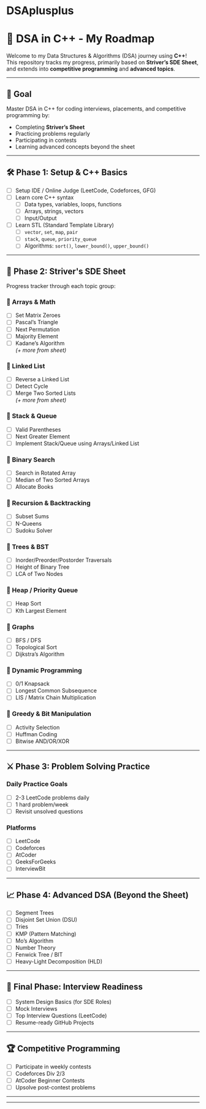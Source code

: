 # DSAplusplus

# 🧠 DSA in C++ - My Roadmap

Welcome to my Data Structures & Algorithms (DSA) journey using **C++**!  
This repository tracks my progress, primarily based on **Striver’s SDE Sheet**, and extends into **competitive programming** and **advanced topics**.

---

## 🎯 Goal
Master DSA in C++ for coding interviews, placements, and competitive programming by:
- Completing **Striver’s Sheet**
- Practicing problems regularly
- Participating in contests
- Learning advanced concepts beyond the sheet

---

## 🛠️ Phase 1: Setup & C++ Basics
- [ ] Setup IDE / Online Judge (LeetCode, Codeforces, GFG)
- [ ] Learn core C++ syntax
  - [ ] Data types, variables, loops, functions
  - [ ] Arrays, strings, vectors
  - [ ] Input/Output
- [ ] Learn STL (Standard Template Library)
  - [ ] `vector`, `set`, `map`, `pair`
  - [ ] `stack`, `queue`, `priority_queue`
  - [ ] Algorithms: `sort()`, `lower_bound()`, `upper_bound()`

---

## 📘 Phase 2: Striver's SDE Sheet  
Progress tracker through each topic group:

### 🔹 Arrays & Math
- [ ] Set Matrix Zeroes
- [ ] Pascal’s Triangle
- [ ] Next Permutation
- [ ] Majority Element
- [ ] Kadane’s Algorithm  
*(+ more from sheet)*

### 🔹 Linked List
- [ ] Reverse a Linked List
- [ ] Detect Cycle
- [ ] Merge Two Sorted Lists  
*(+ more from sheet)*

### 🔹 Stack & Queue
- [ ] Valid Parentheses
- [ ] Next Greater Element
- [ ] Implement Stack/Queue using Arrays/Linked List

### 🔹 Binary Search
- [ ] Search in Rotated Array
- [ ] Median of Two Sorted Arrays
- [ ] Allocate Books

### 🔹 Recursion & Backtracking
- [ ] Subset Sums
- [ ] N-Queens
- [ ] Sudoku Solver

### 🔹 Trees & BST
- [ ] Inorder/Preorder/Postorder Traversals
- [ ] Height of Binary Tree
- [ ] LCA of Two Nodes

### 🔹 Heap / Priority Queue
- [ ] Heap Sort
- [ ] Kth Largest Element

### 🔹 Graphs
- [ ] BFS / DFS
- [ ] Topological Sort
- [ ] Dijkstra’s Algorithm

### 🔹 Dynamic Programming
- [ ] 0/1 Knapsack
- [ ] Longest Common Subsequence
- [ ] LIS / Matrix Chain Multiplication

### 🔹 Greedy & Bit Manipulation
- [ ] Activity Selection
- [ ] Huffman Coding
- [ ] Bitwise AND/OR/XOR

---

## ⚔️ Phase 3: Problem Solving Practice

### Daily Practice Goals
- [ ] 2-3 LeetCode problems daily
- [ ] 1 hard problem/week
- [ ] Revisit unsolved questions

### Platforms
- [ ] LeetCode
- [ ] Codeforces
- [ ] AtCoder
- [ ] GeeksForGeeks
- [ ] InterviewBit

---

## 📈 Phase 4: Advanced DSA (Beyond the Sheet)
- [ ] Segment Trees
- [ ] Disjoint Set Union (DSU)
- [ ] Tries
- [ ] KMP (Pattern Matching)
- [ ] Mo’s Algorithm
- [ ] Number Theory
- [ ] Fenwick Tree / BIT
- [ ] Heavy-Light Decomposition (HLD)

---

## 🏁 Final Phase: Interview Readiness
- [ ] System Design Basics (for SDE Roles)
- [ ] Mock Interviews
- [ ] Top Interview Questions (LeetCode)
- [ ] Resume-ready GitHub Projects

---

## 🏆 Competitive Programming
- [ ] Participate in weekly contests
- [ ] Codeforces Div 2/3
- [ ] AtCoder Beginner Contests
- [ ] Upsolve post-contest problems

---

---



